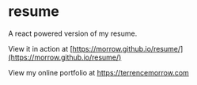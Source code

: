# resume
A react powered version of my resume.

View it in action at [https://morrow.github.io/resume/](https://morrow.github.io/resume/)

View my online portfolio at https://terrencemorrow.com
